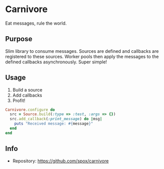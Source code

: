 # Carnivore

Eat messages, rule the world.

## Purpose

Slim library to consume messages. Sources are defined
and callbacks are registered to these sources. Worker pools
then apply the messages to the defined callbacks asynchronously.
Super simple!

## Usage

1. Build a source
2. Add callbacks
3. Profit!

```ruby
Carnivore.configure do
  src = Source.build(:type => :test, :args => {})
  src.add_callback(:print_message) do |msg|
    puts "Received message: #{message}"
  end
end
```

## Info

* Repository: https://github.com/spox/carnivore